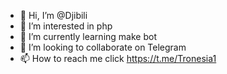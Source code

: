 - 👋 Hi, I’m @Djibili
- 👀 I’m interested in php
- 🌱 I’m currently learning make bot 
- 💞️ I’m looking to collaborate on Telegram
- 📫 How to reach me click https://t.me/Tronesia1 

<!---
Djibili/Djibili is a ✨ special ✨ repository because its `README.md` (this file) appears on your GitHub profile.
You can click the Preview link to take a look at your changes.
--->
